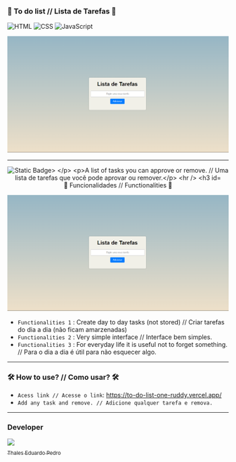 ### 📑 To do list // Lista de Tarefas 📑

![HTML](https://img.shields.io/badge/HTML5-E34F26?style=for-the-badge&logo=html5&logoColor=white)
![CSS](https://img.shields.io/badge/CSS3-1572B6?style=for-the-badge&logo=css3&logoColor=white)
![JavaScript](https://img.shields.io/badge/JavaScript-323330?style=for-the-badge&logo=javascript&logoColor=F7DF1E)

![Lista Preview](Lista.png)

---

<p align="center">
<img src="https://img.shields.io/badge/Status-Complete-green20%25" alt="Static Badge>
</p>

A list of tasks you can approve or remove. // Uma lista de tarefas que você pode aprovar ou remover.

---

### 🔨 Funcionalidades // Functionalities 🔨

![Listra Preview](Lista.png)

- `Functionalities 1` : Create day to day tasks (not stored) // Criar tarefas do dia a dia (não ficam amarzenadas)
- `Functionalities 2` : Very simple interface // Interface bem simples.
- `Functionalities 3` : For everyday life it is useful not to forget something. // Para o dia a dia é útil para não esquecer algo.

---

### 🛠️ How to use? // Como usar? 🛠️
- `Acess link // Acesse o link`: https://to-do-list-one-ruddy.vercel.app/
- `Add any task and remove. // Adicione qualquer tarefa e remova.`

---

### Developer

 [<img loading="lazy" src="https://avatars.githubusercontent.com/u/89024257?v=4" width=115><br><sub>Thales Eduardo Pedro</sub>](https://github.com/thales32k0) 
    

